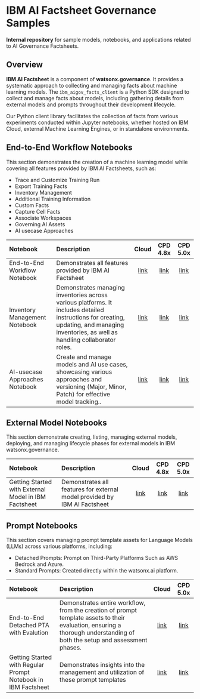 # IBM AI Factsheet Governance Samples

**Internal repository** for sample models, notebooks, and applications related to AI Governance Factsheets.

## Overview

**IBM AI Factsheet** is a component of **watsonx.governance**. It provides a systematic approach to collecting and managing facts about machine learning models. The `ibm_aigov_facts_client` is a Python SDK designed to collect and manage facts about models, including gathering details from external models and prompts throughout their development lifecycle.

Our Python client library facilitates the collection of facts from various experiments conducted within Jupyter notebooks, whether hosted on IBM Cloud, external Machine Learning Engines, or in standalone environments.

## End-to-End Workflow Notebooks

This section demonstrates the creation of a machine learning model while covering all features provided by IBM AI Factsheets, such as:
- Trace and Customize Training Run
- Export Training Facts
- Inventory Management
- Additional Training Information
- Custom Facts
- Capture Cell Facts
- Associate Workspaces
- Governing AI Assets
- AI usecase Approaches 

| Notebook                            | Description                                                  | Cloud | CPD 4.8x | CPD 5.0x |
| :---------------------------------- | :--------------------------------------------------------- | :---: | :-----: | :-----: |
| End-to-End Workflow Notebook        | Demonstrates all features provided by IBM AI Factsheet    | [link](1) | [link](link2) | [link](3) |
| Inventory Management Notebook        | Demonstrates  managing inventories across various platforms. It includes detailed instructions for creating, updating, and managing inventories, as well as handling collaborator roles.   | [link](1) | [link](link2) | [link](3)  |
| AI-usecase Approaches Notebook   |Create and manage models and AI use cases, showcasing various approaches and versioning (Major, Minor, Patch) for effective model tracking..   | [link](1) | [link](link2) | [link](3)  |

## External Model Notebooks

 This section demonstrate creating, listing, managing external models, deploying, and managing lifecycle phases for external models in IBM watsonx.governance.
 
 | Notebook                            | Description                                                  | Cloud | CPD 4.8x | CPD 5.0x |
| :---------------------------------- | :--------------------------------------------------------- | :---: | :-----: | :-----: |
| Getting Started with External Model in IBM Factsheet    | Demonstrates all features for external model provided by IBM AI Factsheet    | [link](1) | [link](link2) | [link](3) |



## Prompt Notebooks

 This section covers managing prompt template assets for Language Models (LLMs) across various platforms, including:

- Detached Prompts: Prompt on Third-Party Platforms Such as AWS Bedrock and Azure.
- Standard Prompts: Created directly within the watsonx.ai platform.
 
 | Notebook                            | Description                                                  | Cloud | CPD 5.0x |
| :---------------------------------- | :--------------------------------------------------------- | :---: | :-----: |
| End-to-End Detached PTA with Evalution    | Demonstrates entire workflow, from the creation of prompt template assets to their evaluation, ensuring a thorough understanding of both the setup and assessment phases.   | [link](1) | [link](2) |
| Getting Started with Regular Prompt Notebook in IBM Factsheet  | Demonstrates  insights into the management and utilization of these prompt templates    | [link](1) | [link](2) |

 
 




